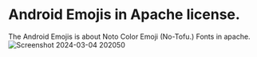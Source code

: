 # Android Emojis in Apache license.
The Android Emojis is about Noto Color Emoji (No-Tofu.) Fonts in apache.
![Screenshot 2024-03-04 202050](https://github.com/CzeZBall/Test/assets/162133970/3f6409f5-620b-4eff-ada1-99ae20dcec9a)
